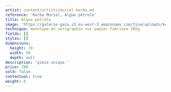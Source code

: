 ```yaml
---
artist: content/artists/muriel-kerba.md
reference: 'Kerba Muriel, Algue pétrole'
title: Algue pétrole
image: 'https://galerie-gaia.s3.eu-west-3.amazonaws.com/tina/uploads/kerba-muriel/galerie-gaia-muriel-kerba_algue-petrole_70x50.jpg'
technique: monotype en sérigraphie sur papier Fabriano 285g
fields: []
styles: []
dimensions:
  height: 70
  width: 50
  depth: null
description: 'pièce unique '
price: 700
sold: false
contextual: true
weight: 0
---
```


